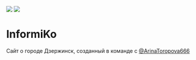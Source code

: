 ![](https://img.shields.io/github/license/Yourun-Proger/Informiko)
![](https://img.shields.io/github/contributors/Yourun-Proger/Informiko)
# InformiKo
Сайт о городе Дзержинск, созданный в команде c [@ArinaToropova666](https://github.com/ArinaToropova666)
